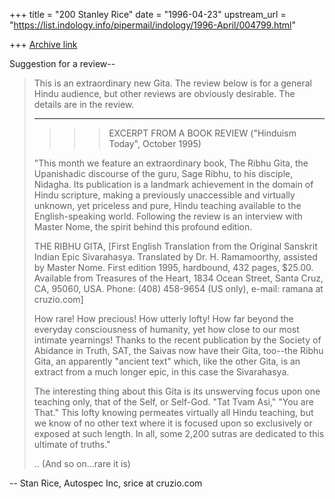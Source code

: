 +++
title = "200 Stanley Rice"
date = "1996-04-23"
upstream_url = "https://list.indology.info/pipermail/indology/1996-April/004799.html"

+++
[Archive link](https://list.indology.info/pipermail/indology/1996-April/004799.html)

  Suggestion for a review--

> This is an extraordinary new Gita. The review below is for a
> general Hindu audience, but other reviews are obviously
> desirable. The details are in the review.
> 
> -----------------------------------------------------------------
> >>>EXCERPT FROM A BOOK REVIEW ("Hinduism Today", October 1995)
> 
> "This month we feature an extraordinary book, The Ribhu Gita, the
> Upanishadic discourse of the guru, Sage Ribhu, to his disciple,
> Nidagha. Its publication is a landmark achievement in the domain of
> Hindu scripture, making a previously unaccessible and virtually
> unknown, yet priceless and pure, Hindu teaching available to the
> English-speaking world. Following the review is an interview with
> Master Nome, the spirit behind this profound edition.
> 
> THE RIBHU GITA,
> [First English Translation from the Original Sanskrit Indian Epic
> Sivarahasya. Translated by Dr. H. Ramamoorthy, assisted by Master
> Nome. First edition 1995, hardbound, 432 pages, $25.00. Available
> from Treasures of the Heart, 1834 Ocean Street, Santa Cruz, CA, 95060,
> USA. Phone: (408) 458-9654 (US only), e-mail: ramana at cruzio.com]
> 
> How rare! How precious! How utterly lofty! How far beyond the everyday
> consciousness of humanity, yet how close to our most intimate
> yearnings! Thanks to the recent publication by the Society of Abidance
> in Truth, SAT, the Saivas now have their Gita, too--the Ribhu Gita, an
> apparently "ancient text" which, like the other Gita, is an extract
> from a much longer epic, in this case the Sivarahasya.
> 
> The interesting thing about this Gita is its unswerving focus upon one
> teaching only, that of the Self, or Self-God. "Tat Tvam Asi," "You are
> That." This lofty knowing permeates virtually all Hindu teaching, but
> we know of no other text where it is focused upon so exclusively or
> exposed at such length. In all, some 2,200 sutras are dedicated to
> this ultimate of truths."
> 
> .. (And so on...rare it is)



-- 
Stan Rice, Autospec Inc, srice at cruzio.com  







